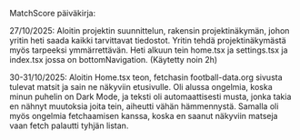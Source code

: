 MatchScore päiväkirja:

27/10/2025: Aloitin projektin suunnittelun, rakensin projektinäkymän, 
johon yritin heti saada kaikki tarvittavat tiedostot. Yritin tehdä projektinäkymästä 
myös tarpeeksi ymmärrettävän. Heti alkuun tein home.tsx ja settings.tsx ja index.tsx
jossa on bottomNavigation. (Käytetty noin 2h)

30-31/10/2025: Aloitin Home.tsx teon, fetchasin football-data.org sivusta
tulevat matsit ja sain ne näkyviin etusivulle. Oli alussa ongelmia, koska
minun puhelin on Dark Mode, ja teksti oli automaattisesti musta, jonka takia en nähnyt
muutoksia joita tein, aiheutti vähän hämmennystä. Samalla oli myös ongelmia fetchaamisen
kanssa, koska en saanut näkyviin matseja vaan fetch palautti tyhjän listan.

